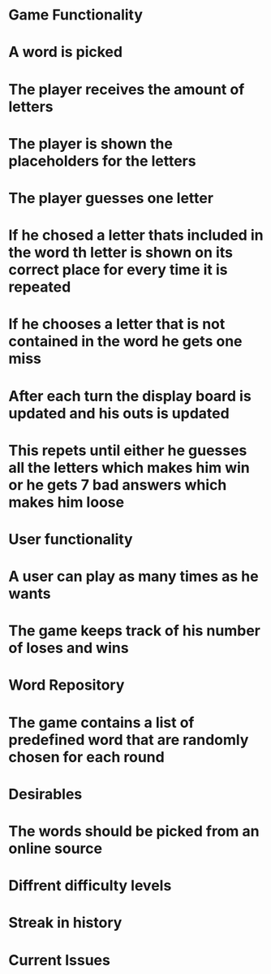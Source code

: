 # Game Functionality
# A word is picked
# The player receives the amount of letters
# The player is shown the placeholders for the letters
# The player guesses one letter
#   If he chosed a letter thats included in the word th letter is shown on its correct place for every time it is repeated
#   If he chooses a letter that is not contained in the word he gets one miss
# After each turn the display board is updated and his outs is updated
# This repets until either he guesses all the letters which makes him win or he gets 7 bad answers which makes him loose

# User functionality
# A user can play as many times as he wants
# The game keeps track of his number of loses and wins

# Word Repository
# The game contains a list of predefined word that are randomly chosen for each round

# Desirables
# The words should be picked from an online source
# Diffrent difficulty levels
# Streak in history
# 

# Current Issues



